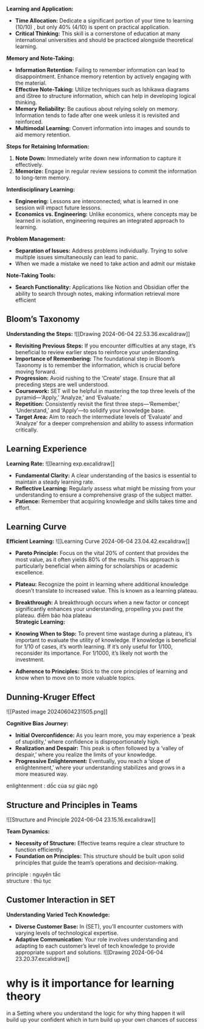 


**Learning and Application:**

- **Time Allocation:** Dedicate a significant portion of your time to learning (10/10) , but only  40% (4/10) is spent on practical application.
- **Critical Thinking:** This skill is a cornerstone of education at many international universities and should be practiced alongside theoretical learning.

**Memory and Note-Taking:**

- **Information Retention:** Failing to remember information can lead to disappointment. Enhance memory retention by actively engaging with the material.
- **Effective Note-Taking:** Utilize techniques such as Ishikawa diagrams and iStree to structure information, which can help in developing logical thinking.
- **Memory Reliability:** Be cautious about relying solely on memory. Information tends to fade after one week unless it is revisited and reinforced.
- **Multimodal Learning:** Convert information into images and sounds to aid memory retention.

**Steps for Retaining Information:**

1. **Note Down:** Immediately write down new information to capture it effectively.
2. **Memorize:** Engage in regular review sessions to commit the information to long-term memory.

**Interdisciplinary Learning:**

- **Engineering:** Lessons are interconnected; what is learned in one session will impact future lessons.
- **Economics vs. Engineering:** Unlike economics, where concepts may be learned in isolation, engineering requires an integrated approach to learning. 

**Problem Management:**

- **Separation of Issues:** Address problems individually. Trying to solve multiple issues simultaneously can lead to panic.  
- When we made a mistake we need to take action and admit our mistake 

**Note-Taking Tools:**

- **Search Functionality:** Applications like Notion and Obsidian offer the ability to search through notes, making information retrieval more efficient


## Bloom’s Taxonomy

**Understanding the Steps:**
![[Drawing 2024-06-04 22.53.36.excalidraw]]

- **Revisiting Previous Steps:** If you encounter difficulties at any stage, it’s beneficial to review earlier steps to reinforce your understanding.
- **Importance of Remembering:** The foundational step in Bloom’s Taxonomy is to remember the information, which is crucial before moving forward.
- **Progression:** Avoid rushing to the ‘Create’ stage. Ensure that all preceding steps are well understood.
- **Coursework:** SET will be helpful in mastering the top three levels of the pyramid—‘Apply,’ ‘Analyze,’ and ‘Evaluate.’
- **Repetition:** Consistently revisit the first three steps—‘Remember,’ ‘Understand,’ and ‘Apply’—to solidify your knowledge base.
- **Target Area:** Aim to reach the intermediate levels of ‘Evaluate’ and ‘Analyze’ for a deeper comprehension and ability to assess information critically.

## Learning Experience

**Learning Rate:**
![[learning exp.excalidraw]]

- **Fundamental Clarity:** A clear understanding of the basics is essential to maintain a steady learning rate.
- **Reflective Learning:** Regularly assess what might be missing from your understanding to ensure a comprehensive grasp of the subject matter.
- **Patience:** Remember that acquiring knowledge and skills takes time and effort.

## Learning Curve

**Efficient Learning:**
![[Learning Curve 2024-06-04 23.04.42.excalidraw]] 
- **Pareto Principle:** Focus on the vital 20% of content that provides the most value, as it often yields 80% of the results. This approach is particularly beneficial when aiming for scholarships or academic excellence.
- **Plateau:** Recognize the point in learning where additional knowledge doesn’t translate to increased value. This is known as a learning plateau.
- **Breakthrough:** A breakthrough occurs when a new factor or concept significantly enhances your understanding, propelling you past the plateau.
điểm bảo hòa plateau   
**Strategic Learning:**

- **Knowing When to Stop:** To prevent time wastage during a plateau, it’s important to evaluate the utility of knowledge. If knowledge is beneficial for 1/10 of cases, it’s worth learning. If it’s only useful for 1/100, reconsider its importance. For 1/1000, it’s likely not worth the investment.
- **Adherence to Principles:** Stick to the core principles of learning and know when to move on to more valuable topics.



## Dunning-Kruger Effect
![[Pasted image 20240604231505.png]]

**Cognitive Bias Journey:**

- **Initial Overconfidence:** As you learn more, you may experience a ‘peak of stupidity,’ where confidence is disproportionately high.
- **Realization and Despair:** This peak is often followed by a ‘valley of despair,’ where you realize the limits of your knowledge.
- **Progressive Enlightenment:** Eventually, you reach a ‘slope of enlightenment,’ where your understanding stabilizes and grows in a more measured way.

enlightenment : dốc của sự giác ngộ 

## Structure and Principles in Teams

![[Structure and Principle 2024-06-04 23.15.16.excalidraw]]

**Team Dynamics:**

- **Necessity of Structure:** Effective teams require a clear structure to function efficiently.
- **Foundation on Principles:** This structure should be built upon solid principles that guide the team’s operations and decision-making.

principle : nguyên tắc  
structure : thủ tục

## Customer Interaction in SET

**Understanding Varied Tech Knowledge:**

- **Diverse Customer Base:** In  (SET), you’ll encounter customers with varying levels of technological expertise.
- **Adaptive Communication:** Your role involves understanding and adapting to each customer’s level of tech knowledge to provide appropriate support and solutions.
![[Drawing 2024-06-04 23.20.37.excalidraw]]

# why is it importance for learning theory 

in  a Setting where you understand the logic for why thing happen it will build up your confident which in turn build up your own chances of success 

